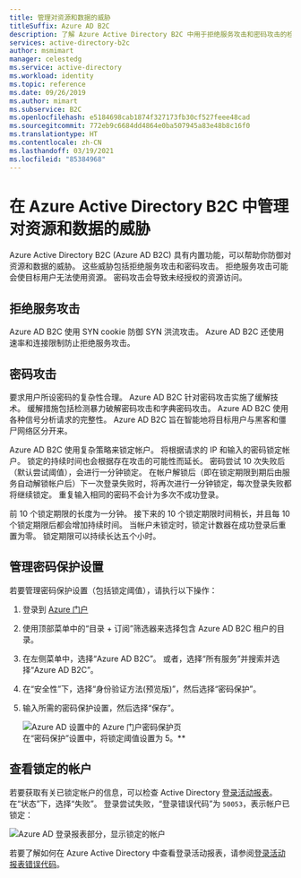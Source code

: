 ```yaml
---
title: 管理对资源和数据的威胁
titleSuffix: Azure AD B2C
description: 了解 Azure Active Directory B2C 中用于拒绝服务攻击和密码攻击的检测和缓解技术。
services: active-directory-b2c
author: msmimart
manager: celestedg
ms.service: active-directory
ms.workload: identity
ms.topic: reference
ms.date: 09/26/2019
ms.author: mimart
ms.subservice: B2C
ms.openlocfilehash: e5184698cab1874f327173fb30cf527feee48cad
ms.sourcegitcommit: 772eb9c6684dd4864e0ba507945a83e48b8c16f0
ms.translationtype: HT
ms.contentlocale: zh-CN
ms.lasthandoff: 03/19/2021
ms.locfileid: "85384968"
---
```

# <a name="manage-threats-to-resources-and-data-in-azure-active-directory-b2c"></a>在 Azure Active Directory B2C 中管理对资源和数据的威胁

Azure Active Directory B2C (Azure AD B2C) 具有内置功能，可以帮助你防御对资源和数据的威胁。 这些威胁包括拒绝服务攻击和密码攻击。 拒绝服务攻击可能会使目标用户无法使用资源。 密码攻击会导致未经授权的资源访问。

## <a name="denial-of-service-attacks"></a>拒绝服务攻击

Azure AD B2C 使用 SYN cookie 防御 SYN 洪流攻击。 Azure AD B2C 还使用速率和连接限制防止拒绝服务攻击。

## <a name="password-attacks"></a>密码攻击

要求用户所设密码的复杂性合理。 Azure AD B2C 针对密码攻击实施了缓解技术。 缓解措施包括检测暴力破解密码攻击和字典密码攻击。 Azure AD B2C 使用各种信号分析请求的完整性。 Azure AD B2C 旨在智能地将目标用户与黑客和僵尸网络区分开来。

Azure AD B2C 使用复杂策略来锁定帐户。 将根据请求的 IP 和输入的密码锁定帐户。 锁定的持续时间也会根据存在攻击的可能性而延长。 密码尝试 10 次失败后（默认尝试阈值），会进行一分钟锁定。 在帐户解锁后（即在锁定期限到期后由服务自动解锁帐户后）下一次登录失败时，将再次进行一分钟锁定，每次登录失败都将继续锁定。 重复输入相同的密码不会计为多次不成功登录。

前 10 个锁定期限的长度为一分钟。 接下来的 10 个锁定期限时间稍长，并且每 10 个锁定期限后都会增加持续时间。 当帐户未锁定时，锁定计数器在成功登录后重置为零。 锁定期限可以持续长达五个小时。

## <a name="manage-password-protection-settings"></a>管理密码保护设置

若要管理密码保护设置（包括锁定阈值），请执行以下操作：

1. 登录到 [Azure 门户](https://portal.azure.com)
1. 使用顶部菜单中的“目录 + 订阅”筛选器来选择包含 Azure AD B2C 租户的目录。
1. 在左侧菜单中，选择“Azure AD B2C”。 或者，选择“所有服务”并搜索并选择“Azure AD B2C”。
1. 在“安全性”下，选择“身份验证方法(预览版)”，然后选择“密码保护”。
1. 输入所需的密码保护设置，然后选择“保存”。

    ![Azure AD 设置中的 Azure 门户密码保护页](./media/threat-management/portal-02-password-protection.png)
    <br />在“密码保护”设置中，将锁定阈值设置为 5。**

## <a name="view-locked-out-accounts"></a>查看锁定的帐户

若要获取有关已锁定帐户的信息，可以检查 Active Directory [登录活动报表](../active-directory/reports-monitoring/reference-sign-ins-error-codes.md)。 在“状态”下，选择“失败”。 登录尝试失败，“登录错误代码”为 `50053`，表示帐户已锁定：

![Azure AD 登录报表部分，显示锁定的帐户](./media/threat-management/portal-01-locked-account.png)

若要了解如何在 Azure Active Directory 中查看登录活动报表，请参阅[登录活动报表错误代码](../active-directory/reports-monitoring/reference-sign-ins-error-codes.md)。
